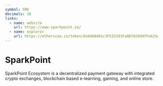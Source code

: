 ```yaml
---
symbol: SRK
decimals: 18
links:
  - name: website
    url: https://www.sparkpoint.io/
  - name: explorer
    url: https://etherscan.io/token/0x0488401c3F535193Fa8Df029d9fFe615A06E74E6
---
```


# SparkPoint

SparkPoint Ecosystem is a decentralized payment gateway with integrated crypto exchanges, blockchain based e-learning, gaming, and online store.
